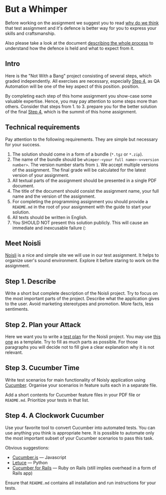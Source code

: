 But a Whimper
=============

Before working on the assignment we suggest you to read [why do we think](../WHY-TA-DEFENCE.md) that test assignment
and it's defence is better way for you to express your skills and craftsmanship.

Also please take a look at the document [describing the whole process](../PROCESS.md) to understand how the defence is
held and what to expect from it.

Intro
-----

Here is the "Not With a Bang" project consisting of several steps, which graded independently. All exercises are necessary, 
especially [Step 4](#step-4-a-clockwork-cucumber), as QA Automation will be one of the key aspect of this position. 
position.

By completing each step of this home assignment you show-case some valuable expertise. Hence, you may pay attention
to some steps more than others. Consider that steps from 1. to 3. prepare you for the better solution of the final 
[Step 4](#step-4-a-clockwork-cucumber), which is the summit of this home assignment.

Technical requirements
----------------------

Pay attention to the following requirements. They are simple but necessary for your success.

1. The solution should come in a form of a bundle (`*.tgz` or `*.zip`).
1. The name of the bundle should be `whimper-<your full name>-v<version number>`. The version number starts from `1`.
   We accept multiple versions of the assignment. The final grade will be calculated for the latest version of your
   assignment.
1. All textual parts of the assignment should be presented in a single PDF document.
1. The title of the document should consist the assignment name, your full name and the version of the assignment.
1. For completing the programming assignment you should provide a `README.md` in the root of your assignment with the
   guide to start your solution.
1. All texts should be written in English.
1. You SHOULD NOT present this solution publicly. This will cause an immediate and inexcusable failure (:

Meet Noisli
-----------

[Noisli](https://www.noisli.com/) is a nice and simple site we will use in our test assignment. It helps to organize
user's sound environment. Explore it before staring to work on the assignment. 

Step 1. Describe
----------------

Write a short but complete description of the Noisli project. Try to focus on the most important parts of the project.
Describe what the application gives to the user. Avoid marketing stereotypes and promotion. More facts, less sentiments.   


Step 2. Plan your Attack
------------------------

Here we want you to write a [test plan](https://en.wikipedia.org/wiki/Test_plan) for the Noisli project. You may use
[this one](https://www.softwaretestinghelp.com/test-plan-sample-softwaretesting-and-quality-assurance-templates/) as a
template. Try to fill as much parts as possible. For those paragraphs you will decide not to fill give a clear
explanation why it is not relevant.

Step 3. Cucumber Time
---------------------

Write test scenarios for main functionality of Noisly application using [Cucumber](https://docs.cucumber.io/cucumber/).
Organise your scenarios in feature suits each in a separate file.

Add a short contents for Cucumber feature files in your PDF file or `README.md`. Prioritize your tests in that list.

Step 4. A Clockwork Cucumber
----------------------------

Use your favorite tool to convert Cucumber into automated tests. You can use anything you think is appropriate here. It
is possible to automate only the most important subset of your Cucumber scenarios to pass this task.

Obvious suggestions:
* [Cucumber.js](https://github.com/cucumber/cucumber-js) — Javascript
* [Letuce](http://lettuce.it/) — Python
* [Cucumber for Rails](https://github.com/cucumber/cucumber-rails) — Ruby on Rails (still implies overhead in a form of
  Rails app) 

Ensure that `README.md` contains all installation and run instructions for your tests.

